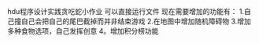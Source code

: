 hdu程序设计实践贪吃蛇小作业
可以直接运行文件
现在需要增加的功能有：
1.自己撞自己会把自己的尾巴截掉而并非结束游戏
2.在地图中增加随机障碍物
3.增加多种食物选项，自己发挥创意
4。增加积分榜功能
